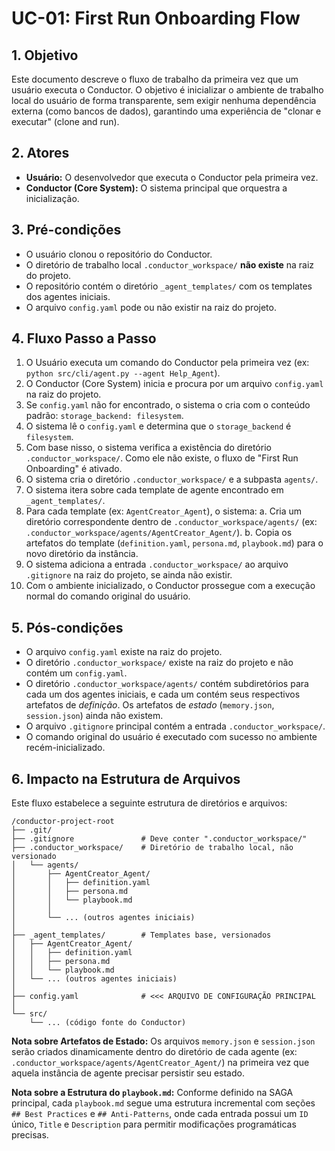 # UC-01: First Run Onboarding Flow

## 1. Objetivo

Este documento descreve o fluxo de trabalho da primeira vez que um usuário executa o Conductor. O objetivo é inicializar o ambiente de trabalho local do usuário de forma transparente, sem exigir nenhuma dependência externa (como bancos de dados), garantindo uma experiência de "clonar e executar" (clone and run).

## 2. Atores

*   **Usuário:** O desenvolvedor que executa o Conductor pela primeira vez.
*   **Conductor (Core System):** O sistema principal que orquestra a inicialização.

## 3. Pré-condições

*   O usuário clonou o repositório do Conductor.
*   O diretório de trabalho local `.conductor_workspace/` **não existe** na raiz do projeto.
*   O repositório contém o diretório `_agent_templates/` com os templates dos agentes iniciais.
*   O arquivo `config.yaml` pode ou não existir na raiz do projeto.

## 4. Fluxo Passo a Passo

1.  O Usuário executa um comando do Conductor pela primeira vez (ex: `python src/cli/agent.py --agent Help_Agent`).
2.  O Conductor (Core System) inicia e procura por um arquivo `config.yaml` na raiz do projeto.
3.  Se `config.yaml` não for encontrado, o sistema o cria com o conteúdo padrão: `storage_backend: filesystem`.
4.  O sistema lê o `config.yaml` e determina que o `storage_backend` é `filesystem`.
5.  Com base nisso, o sistema verifica a existência do diretório `.conductor_workspace/`. Como ele não existe, o fluxo de "First Run Onboarding" é ativado.
6.  O sistema cria o diretório `.conductor_workspace/` e a subpasta `agents/`.
7.  O sistema itera sobre cada template de agente encontrado em `_agent_templates/`.
8.  Para cada template (ex: `AgentCreator_Agent`), o sistema:
    a. Cria um diretório correspondente dentro de `.conductor_workspace/agents/` (ex: `.conductor_workspace/agents/AgentCreator_Agent/`).
    b. Copia os artefatos do template (`definition.yaml`, `persona.md`, `playbook.md`) para o novo diretório da instância.
9.  O sistema adiciona a entrada `.conductor_workspace/` ao arquivo `.gitignore` na raiz do projeto, se ainda não existir.
10. Com o ambiente inicializado, o Conductor prossegue com a execução normal do comando original do usuário.

## 5. Pós-condições

*   O arquivo `config.yaml` existe na raiz do projeto.
*   O diretório `.conductor_workspace/` existe na raiz do projeto e não contém um `config.yaml`.
*   O diretório `.conductor_workspace/agents/` contém subdiretórios para cada um dos agentes iniciais, e cada um contém seus respectivos artefatos de *definição*. Os artefatos de *estado* (`memory.json`, `session.json`) ainda não existem.
*   O arquivo `.gitignore` principal contém a entrada `.conductor_workspace/`.
*   O comando original do usuário é executado com sucesso no ambiente recém-inicializado.

## 6. Impacto na Estrutura de Arquivos

Este fluxo estabelece a seguinte estrutura de diretórios e arquivos:

```
/conductor-project-root
├── .git/
├── .gitignore               # Deve conter ".conductor_workspace/"
├── .conductor_workspace/    # Diretório de trabalho local, não versionado
│   └── agents/
│       ├── AgentCreator_Agent/
│       │   ├── definition.yaml
│       │   ├── persona.md
│       │   └── playbook.md
│       │
│       └── ... (outros agentes iniciais)
│
├── _agent_templates/        # Templates base, versionados
│   ├── AgentCreator_Agent/
│   │   ├── definition.yaml
│   │   ├── persona.md
│   │   └── playbook.md
│   └── ... (outros agentes iniciais)
│
├── config.yaml              # <<< ARQUIVO DE CONFIGURAÇÃO PRINCIPAL
│
└── src/
    └── ... (código fonte do Conductor)
```

**Nota sobre Artefatos de Estado:** Os arquivos `memory.json` e `session.json` serão criados dinamicamente dentro do diretório de cada agente (ex: `.conductor_workspace/agents/AgentCreator_Agent/`) na primeira vez que aquela instância de agente precisar persistir seu estado.

**Nota sobre a Estrutura do `playbook.md`:** Conforme definido na SAGA principal, cada `playbook.md` segue uma estrutura incremental com seções `## Best Practices` e `## Anti-Patterns`, onde cada entrada possui um `ID` único, `Title` e `Description` para permitir modificações programáticas precisas.

